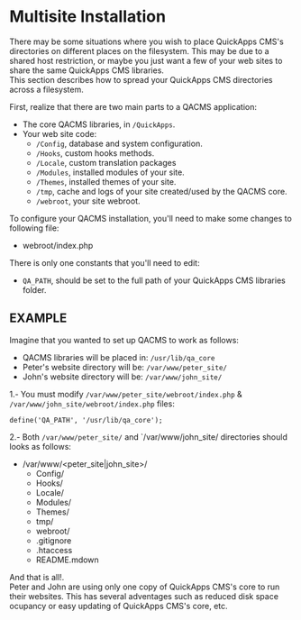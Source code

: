 Multisite Installation
======================

There may be some situations where you wish to place QuickApps CMS's directories on different places on the filesystem.
This may be due to a shared host restriction, or maybe you just want a few of your web sites to share the same QuickApps CMS libraries.  
This section describes how to spread your QuickApps CMS directories across a filesystem.

First, realize that there are two main parts to a QACMS application:

* The core QACMS libraries, in `/QuickApps`.
* Your web site code:
    * `/Config`, database and system configuration.
    * `/Hooks`, custom hooks methods.
    * `/Locale`, custom translation packages
    * `/Modules`, installed modules of your site.
    * `/Themes`, installed themes of your site.
    * `/tmp`, cache and logs of your site created/used by the QACMS core.
    * `/webroot`, your site webroot.
    
To configure your QACMS installation, you'll need to make some changes to following file: 

* webroot/index.php

There is only one constants that you'll need to edit: 

* `QA_PATH`, should be set to the full path of your QuickApps CMS libraries folder.


EXAMPLE
-------

Imagine that you wanted to set up QACMS to work as follows:

* QACMS libraries will be placed in: `/usr/lib/qa_core`
* Peter's website directory will be: `/var/www/peter_site/`
* John's website directory will be: `/var/www/john_site/`


1.- You must modify `/var/www/peter_site/webroot/index.php` & `/var/www/john_site/webroot/index.php` files:

    define('QA_PATH', '/usr/lib/qa_core');

2.- Both `/var/www/peter_site/` and `/var/www/john_site/ directories should looks as follows:

* /var/www/\<peter_site|john_site\>/
    * Config/
    * Hooks/
    * Locale/
    * Modules/
    * Themes/
    * tmp/
    * webroot/
    * .gitignore
    * .htaccess
    * README.mdown

And that is all!.  
Peter and John are using only one copy of QuickApps CMS's core to run their websites. This has several adventages such as
reduced disk space ocupancy or easy updating of QuickApps CMS's core, etc.